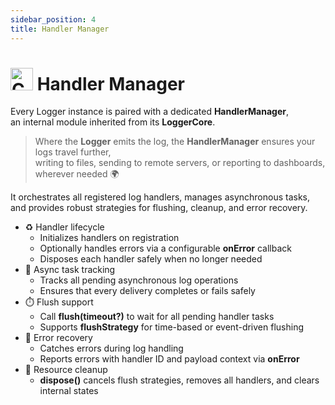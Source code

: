 ```yaml
---
sidebar_position: 4
title: Handler Manager
---
```


# <img src="https://raw.githubusercontent.com/Tarikul-Islam-Anik/Animated-Fluent-Emojis/master/Emojis/Objects/Control%20Knobs.png" alt="Control Knobs" width="36" height="36" /> Handler Manager

Every Logger instance is paired with a dedicated **HandlerManager**,  
an internal module inherited from its **LoggerCore**.

> Where the **Logger** emits the log, the **HandlerManager** ensures your logs travel further,  
> writing to files, sending to remote servers, or reporting to dashboards, wherever needed 🌍

It orchestrates all registered log handlers, manages asynchronous tasks,  
and provides robust strategies for flushing, cleanup, and error recovery.

- ♻️ Handler lifecycle
  - Initializes handlers on registration
  - Optionally handles errors via a configurable **onError** callback
  - Disposes each handler safely when no longer needed
- 🔎 Async task tracking
  - Tracks all pending asynchronous log operations
  - Ensures that every delivery completes or fails safely
- ⏱️ Flush support
  - Call **flush(timeout?)** to wait for all pending handler tasks
  - Supports **flushStrategy** for time-based or event-driven flushing
- 🛑 Error recovery
  - Catches errors during log handling
  - Reports errors with handler ID and payload context via **onError**
- 🧼 Resource cleanup
  - **dispose()** cancels flush strategies, removes all handlers, and clears internal states
